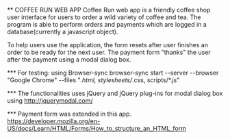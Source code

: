 ** COFFEE RUN WEB APP
Coffee Run web app is a friendly coffee shop user interface for users to order a wild variety of coffee and tea. The program is able to perform orders and payments which are logged in a database(currently a javascript object).

To help users use the application, the form resets after user finishes an order to be ready for the next user.
The payment form "thanks" the user after the payment using a modal dialog box.


*** For testing: using Browser-sync
browser-sync start --server --browser "Google Chrome" --files "*.html, stylesheets/*.css, scripts/*.js"

*** The functionalities uses jQuery and jQuery plug-ins for modal dialog box using
http://jquerymodal.com/

*** Payment form was extended in this app.
https://developer.mozilla.org/en-US/docs/Learn/HTML/Forms/How_to_structure_an_HTML_form


